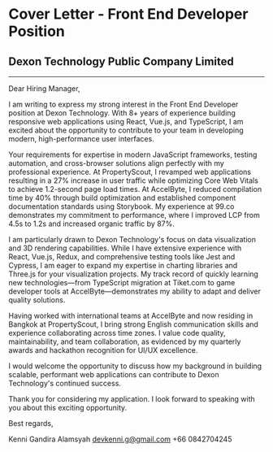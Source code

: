 # Cover Letter - Front End Developer Position
## Dexon Technology Public Company Limited

---

Dear Hiring Manager,

I am writing to express my strong interest in the Front End Developer position at Dexon Technology. With 8+ years of experience building responsive web applications using React, Vue.js, and TypeScript, I am excited about the opportunity to contribute to your team in developing modern, high-performance user interfaces.

Your requirements for expertise in modern JavaScript frameworks, testing automation, and cross-browser solutions align perfectly with my professional experience. At PropertyScout, I revamped web applications resulting in a 27% increase in user traffic while optimizing Core Web Vitals to achieve 1.2-second page load times. At AccelByte, I reduced compilation time by 40% through build optimization and established component documentation standards using Storybook. My experience at 99.co demonstrates my commitment to performance, where I improved LCP from 4.5s to 1.2s and increased organic traffic by 87%.

I am particularly drawn to Dexon Technology's focus on data visualization and 3D rendering capabilities. While I have extensive experience with React, Vue.js, Redux, and comprehensive testing tools like Jest and Cypress, I am eager to expand my expertise in charting libraries and Three.js for your visualization projects. My track record of quickly learning new technologies—from TypeScript migration at Tiket.com to game developer tools at AccelByte—demonstrates my ability to adapt and deliver quality solutions.

Having worked with international teams at AccelByte and now residing in Bangkok at PropertyScout, I bring strong English communication skills and experience collaborating across time zones. I value code quality, maintainability, and team collaboration, as evidenced by my quarterly awards and hackathon recognition for UI/UX excellence.

I would welcome the opportunity to discuss how my background in building scalable, performant web applications can contribute to Dexon Technology's continued success.

Thank you for considering my application. I look forward to speaking with you about this exciting opportunity.

Best regards,

Kenni Gandira Alamsyah
devkenni.g@gmail.com
+66 0842704245
